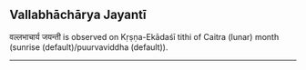 ## Vallabhāchārya Jayantī
वल्लभाचार्य जयन्ती is observed on Kṛṣṇa-Ekādaśī tithi of Caitra (lunar) month (sunrise (default)/puurvaviddha (default)).



---
